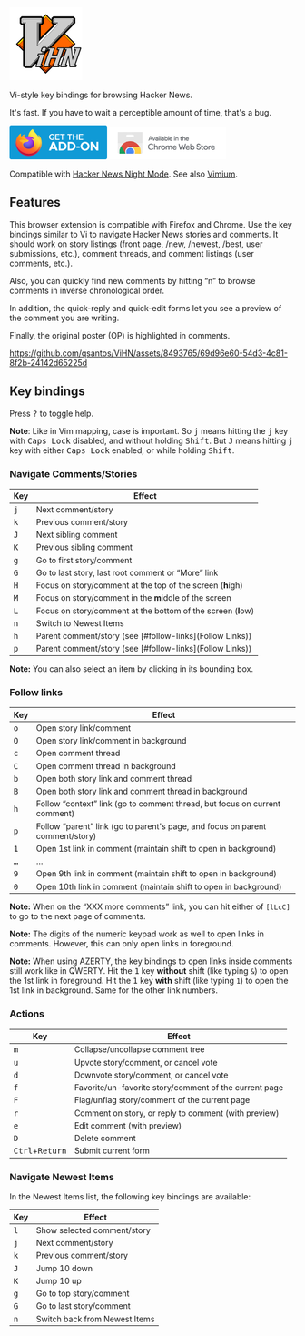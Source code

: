 <img src="icon.svg" width="128" height="128" alt="ViHN">

Vi-style key bindings for browsing Hacker News.

It's fast. If you have to wait a perceptible amount of time, that's a bug.

<a href="https://addons.mozilla.org/fr/firefox/addon/vihn/"><img src="firefox.svg" width="172" height="60" alt="Get the Add-on"></a>
<a href="https://chromewebstore.google.com/detail/vihn/cfmccoefeojndmkdmbkgalghikfafdod"><img src="chrome.png" width="206" height="58" alt="Available in the Chrome Web Store"></a>

Compatible with [Hacker News Night Mode](https://addons.mozilla.org/en-US/firefox/addon/hacker-news-night-mode/).
See also [Vimium](https://addons.mozilla.org/fr/firefox/addon/vimium-ff/).

## Features

This browser extension is compatible with Firefox and Chrome.
Use the key bindings similar to Vi to navigate Hacker News stories and comments.
It should work on story listings (front page, /new, /newest, /best, user submissions, etc.), comment threads, and comment listings (user comments, etc.).

Also, you can quickly find new comments by hitting “n” to browse comments in inverse chronological order.

In addition, the quick-reply and quick-edit forms let you see a preview of the comment you are writing.

Finally, the original poster (OP) is highlighted in comments.

https://github.com/qsantos/ViHN/assets/8493765/69d96e60-54d3-4c81-8f2b-24142d65225d

## Key bindings

Press <kbd>?</kbd> to toggle help.

**Note**:
Like in Vim mapping, case is important.
So <kbd>j</kbd> means hitting the <kbd>j</kbd> key with <kbd>Caps Lock</kbd> disabled, and without holding <kbd>Shift</kbd>.
But <kbd>J</kbd> means hitting <kbd>j</kbd> key with either <kbd>Caps Lock</kbd> enabled, or while holding <kbd>Shift</kbd>.

### Navigate Comments/Stories

| Key          | Effect
| ------------ | ------
| <kbd>j</kbd> | Next comment/story
| <kbd>k</kbd> | Previous comment/story
| <kbd>J</kbd> | Next sibling comment
| <kbd>K</kbd> | Previous sibling comment
| <kbd>g</kbd> | Go to first story/comment
| <kbd>G</kbd> | Go to last story, last root comment or “More” link
| <kbd>H</kbd> | Focus on story/comment at the top of the screen (**h**igh)
| <kbd>M</kbd> | Focus on story/comment in the **m**iddle of the screen
| <kbd>L</kbd> | Focus on story/comment at the bottom of the screen (**l**ow)
| <kbd>n</kbd> | Switch to Newest Items
| <kbd>h</kbd> | Parent comment/story (see [#follow-links](Follow Links))
| <kbd>p</kbd> | Parent comment/story (see [#follow-links](Follow Links))

**Note:**
You can also select an item by clicking in its bounding box.

### Follow links

| Key          | Effect
| ------------ | ------
| <kbd>o</kbd> | Open story link/comment
| <kbd>O</kbd> | Open story link/comment in background
| <kbd>c</kbd> | Open comment thread
| <kbd>C</kbd> | Open comment thread in background
| <kbd>b</kbd> | Open both story link and comment thread
| <kbd>B</kbd> | Open both story link and comment thread in background
| <kbd>h</kbd> | Follow “context” link (go to comment thread, but focus on current comment)
| <kbd>p</kbd> | Follow “parent” link (go to parent's page, and focus on parent comment/story)
| <kbd>1</kbd> | Open 1st link in comment (maintain shift to open in background)
| <kbd>…</kbd> | …
| <kbd>9</kbd> | Open 9th link in comment (maintain shift to open in background)
| <kbd>0</kbd> | Open 10th link in comment (maintain shift to open in background)

**Note:**
When on the “XXX more comments” link, you can hit either of `[lLcC]` to go to the next page of comments.

**Note:**
The digits of the numeric keypad work as well to open links in comments.
However, this can only open links in foreground.

**Note:**
When using AZERTY, the key bindings to open links inside comments still work like in QWERTY.
Hit the <kbd>1</kbd> key **without** shift (like typing `&`) to open the 1st link in foreground.
Hit the <kbd>1</kbd> key **with** shift (like typing `1`) to open the 1st link in background.
Same for the other link numbers.

### Actions

| Key          | Effect
| ------------ | ------
| <kbd>m</kbd> | Collapse/uncollapse comment tree
| <kbd>u</kbd> | Upvote story/comment, or cancel vote
| <kbd>d</kbd> | Downvote story/comment, or cancel vote
| <kbd>f</kbd> | Favorite/un-favorite story/comment of the current page
| <kbd>F</kbd> | Flag/unflag story/comment of the current page
| <kbd>r</kbd> | Comment on story, or reply to comment (with preview)
| <kbd>e</kbd> | Edit comment (with preview)
| <kbd>D</kbd> | Delete comment
| <kbd>Ctrl</kbd>+<kbd>Return</kbd> | Submit current form

### Navigate Newest Items

In the Newest Items list, the following key bindings are available:

| Key          | Effect
| ------------ | ------
| <kbd>l</kbd> | Show selected comment/story
| <kbd>j</kbd> | Next comment/story
| <kbd>k</kbd> | Previous comment/story
| <kbd>J</kbd> | Jump 10 down
| <kbd>K</kbd> | Jump 10 up
| <kbd>g</kbd> | Go to top story/comment
| <kbd>G</kbd> | Go to last story/comment
| <kbd>n</kbd> | Switch back from Newest Items
